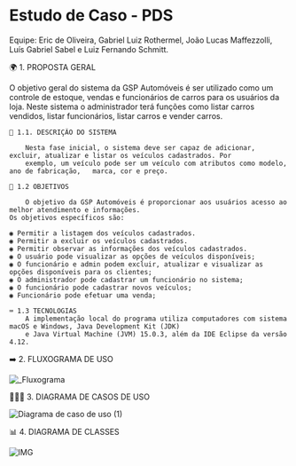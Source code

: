 # Estudo de Caso - PDS

Equipe:
Eric de Oliveira,
Gabriel Luiz Rothermel,
João Lucas Maffezzolli,
Luís Gabriel Sabel e
Luiz Fernando Schmitt.

🌍 1. PROPOSTA GERAL

  O objetivo geral do sistema da GSP Automóveis é ser utilizado como um controle de estoque, vendas e funcionários de carros para os usuários da loja. Neste sistema o administrador terá funções como listar carros vendidos, listar funcionários, listar carros e vender carros.

	📜 1.1. DESCRIÇÃO DO SISTEMA

		Nesta fase inicial, o sistema deve ser capaz de adicionar, excluir, atualizar e listar os veículos cadastrados. Por 
  		exemplo, um veículo pode ser um veículo com atributos como modelo, ano de fabricação, 	marca, cor e preço.

	📌 1.2 OBJETIVOS

		O objetivo da GSP Automóveis é proporcionar aos usuários acesso ao melhor atendimento e informações.
	Os objetivos específicos são:

  	◉ Permitir a listagem dos veículos cadastrados.
	◉ Permitir a excluir os veículos cadastrados.
	◉ Permitir observar as informações dos veículos cadastrados.
	◉ O usuário pode visualizar as opções de veículos disponíveis;
	◉ O funcionário e admin podem excluir, atualizar e visualizar as opções disponíveis para os clientes;
 	◉ O administrador pode cadastrar um funcionário no sistema;
 	◉ O funcionário pode cadastrar novos veículos;
 	◉ Funcionário pode efetuar uma venda;

  	⌨️ 1.3 TECNOLOGIAS
		A implementação local do programa utiliza computadores com sistema macOS e Windows, Java Development Kit (JDK)
  		e Java Virtual Machine (JVM) 15.0.3, além da IDE Eclipse da versão 4.12.

➡️ 2. FLUXOGRAMA DE USO

![_Fluxograma](https://github.com/Luiz087/Estudo-de-Caso2/assets/84669466/cfe00c61-d769-48fe-815e-76e5c5f4580a)

🧑🏻‍🏭 3. DIAGRAMA DE CASOS DE USO

![Diagrama de caso de uso (1)](https://github.com/Luiz087/Estudo-de-Caso2/assets/84669466/28fc449c-6bf6-4769-9103-0e59bb91c5dc)


📊 4. DIAGRAMA DE CLASSES

![IMG](https://github.com/Luiz087/Estudo-de-Caso2/assets/84669466/31bd3a31-7ca0-482c-93d3-36b8b88638d0)
